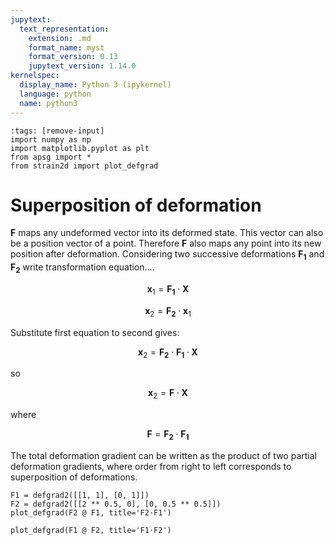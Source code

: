 ```yaml
---
jupytext:
  text_representation:
    extension: .md
    format_name: myst
    format_version: 0.13
    jupytext_version: 1.14.0
kernelspec:
  display_name: Python 3 (ipykernel)
  language: python
  name: python3
---
```


```{code-cell} ipython3
:tags: [remove-input]
import numpy as np
import matplotlib.pyplot as plt
from apsg import *
from strain2d import plot_defgrad
```

# Superposition of deformation

$\boldsymbol{F}$ maps any undeformed vector into its deformed state. This vector can also be a position vector of a point. Therefore $\boldsymbol{F}$ also maps any point into its new position after deformation. Considering two successive deformations $\boldsymbol{F_1}$ and $\boldsymbol{F_2}$ write transformation equation....

$$\mathbf{x}_1 = \boldsymbol{F_1} \cdot \mathbf{X}$$

$$\mathbf{x}_2 = \boldsymbol{F_2} \cdot \mathbf{x}_1$$

Substitute first equation to second gives:

$$\mathbf{x}_2 = \boldsymbol{F_2} \cdot \boldsymbol{F_1} \cdot \mathbf{X}$$

so

$$\mathbf{x}_2 = \boldsymbol{F} \cdot \mathbf{X}$$

where

$$\boldsymbol{F} = \boldsymbol{F_2} \cdot \boldsymbol{F_1}$$

The total deformation gradient can be written as the product of two partial deformation gradients, where order from right to left corresponds to superposition of deformations.

```{code-cell} ipython3
F1 = defgrad2([[1, 1], [0, 1]])
F2 = defgrad2([[2 ** 0.5, 0], [0, 0.5 ** 0.5]])
plot_defgrad(F2 @ F1, title='F2⋅F1')
```

```{code-cell} ipython3
plot_defgrad(F1 @ F2, title='F1⋅F2')
```
